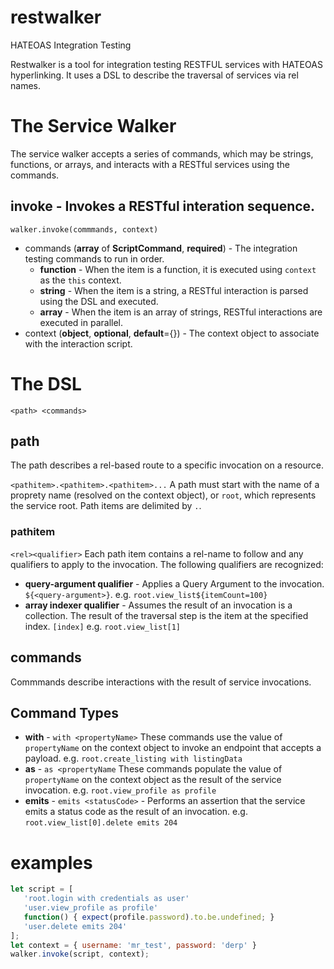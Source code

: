 # restwalker
HATEOAS Integration Testing

Restwalker is a tool for integration testing RESTFUL services with HATEOAS hyperlinking. It uses a DSL to describe the traversal of services via rel names.

# The Service Walker
The service walker accepts a series of commands, which may be strings, functions, or arrays, and interacts with a RESTful services using the commands.

## invoke - Invokes a RESTful interation sequence. 
`walker.invoke(commmands, context)`
* commands (**array** of **ScriptCommand**, **required**) - The integration testing commands to run in order.
   * **function** - When the item is a function, it is executed using `context` as the `this` context.
   * **string** - When the item is a string, a RESTful interaction is parsed using the DSL and executed.
   * **array** - When the item is an array of strings, RESTful interactions are executed in parallel.
* context (**object**, **optional**, **default**={}) - The context object to associate with the interaction script.

# The DSL
`<path> <commands>`

## path
The path describes a rel-based route to a specific invocation on a resource.

`<pathitem>.<pathitem>.<pathitem>...`
A path must start with the name of a proprety name (resolved on the context object), or `root`, which represents the service root. Path items are delimited by `.`. 

### pathitem
`<rel><qualifier>`
Each path item contains a rel-name to follow and any qualifiers to apply to the invocation. The following qualifiers are recognized:

* **query-argument qualifier** - Applies a Query Argument to the invocation. `${<query-argument>}`.
   e.g. `root.view_list${itemCount=100}`
* **array indexer qualifier** - Assumes the result of an invocation is a collection. The result of the traversal step is the item at the specified index. `[index]`
  e.g. `root.view_list[1]`

## commands
Commmands describe interactions with the result of service invocations.

## Command Types
* **with** - `with <propertyName>` These commands use the value of `propertyName` on the context object to invoke an endpoint that accepts a payload. e.g. `root.create_listing with listingData`
* **as** - `as <propertyName` These commands populate the value of `propertyName` on the context object as the result of the service invocation.  e.g. `root.view_profile as profile`
* **emits** - `emits <statusCode>` - Performs an assertion that the service emits a status code as the result of an invocation. e.g. `root.view_list[0].delete emits 204`


# examples
```js
let script = [
   'root.login with credentials as user'
   'user.view_profile as profile'
   function() { expect(profile.password).to.be.undefined; }
   'user.delete emits 204'
];
let context = { username: 'mr_test', password: 'derp' }
walker.invoke(script, context);
```
